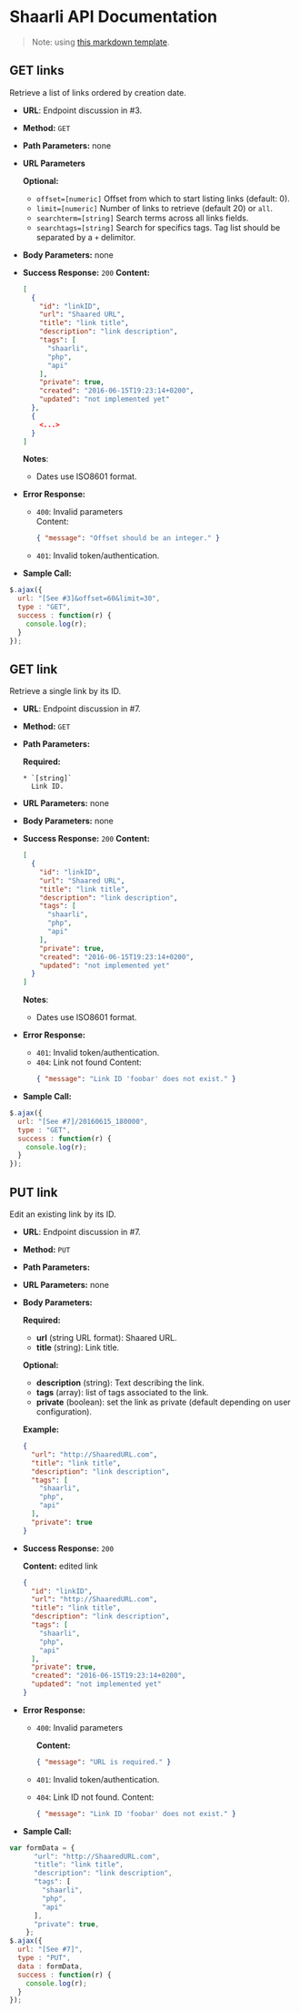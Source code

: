 # Shaarli API Documentation

> Note: using [this markdown template](https://gist.github.com/iros/3426278).

## **GET links**

Retrieve a list of links ordered by creation date.

* **URL**: Endpoint discussion in #3.
* **Method:** `GET`
* **Path Parameters:** none
* **URL Parameters**

   **Optional:**
 
    * `offset=[numeric]`
      Offset from which to start listing links (default: 0).
    * `limit=[numeric]`
      Number of links to retrieve (default 20) or `all`.
    * `searchterm=[string]`
      Search terms across all links fields.
    * `searchtags=[string]`
      Search for specifics tags. Tag list should be separated by a `+` delimitor.
* **Body Parameters:** none

* **Success Response:** `200`
  **Content:** 
    ```json
    [
      { 
        "id": "linkID",
        "url": "Shaared URL",
        "title": "link title",
        "description": "link description",
        "tags": [
          "shaarli",
          "php",
          "api"
        ],
        "private": true,
        "created": "2016-06-15T19:23:14+0200",
        "updated": "not implemented yet"
      },
      {
        <...>
      }
    ]
    ```
  **Notes**: 
    * Dates use ISO8601 format.
 
* **Error Response:**
  - `400`: Invalid parameters  
    Content:
    ```json
    { "message": "Offset should be an integer." }
    ```
  - `401`: Invalid token/authentication.

* **Sample Call:**

```javascript
$.ajax({
  url: "[See #3]&offset=60&limit=30",
  type : "GET",
  success : function(r) {
    console.log(r);
  }
});
```

## **GET link**

Retrieve a single link by its ID.

* **URL**: Endpoint discussion in #7.
* **Method:** `GET`
* **Path Parameters:**
   
    **Required:**

      * `[string]`
        Link ID.

* **URL Parameters:** none
* **Body Parameters:** none

* **Success Response:** `200`
  **Content:** 
    ```json
    [
      { 
        "id": "linkID",
        "url": "Shaared URL",
        "title": "link title",
        "description": "link description",
        "tags": [
          "shaarli",
          "php",
          "api"
        ],
        "private": true,
        "created": "2016-06-15T19:23:14+0200",
        "updated": "not implemented yet"
      }
    ]
    ```
  **Notes**: 
    * Dates use ISO8601 format.
 
* **Error Response:**
  - `401`: Invalid token/authentication.
  - `404`: Link not found
    Content:
    ```json
    { "message": "Link ID 'foobar' does not exist." }
    ```
* **Sample Call:**

```javascript
$.ajax({
  url: "[See #7]/20160615_180000",
  type : "GET",
  success : function(r) {
    console.log(r);
  }
});
```

## **PUT link**

Edit an existing link by its ID.

* **URL**: Endpoint discussion in #7.
* **Method:** `PUT`
* **Path Parameters:** 

* **URL Parameters:** none
* **Body Parameters:**

  **Required:**
    * **url** (string URL format): Shaared URL.
    * **title** (string): Link title.  

  **Optional:**
    * **description** (string): Text describing the link.
    * **tags** (array): list of tags associated to the link.
    * **private** (boolean): set the link as private (default depending on user configuration).

  **Example:** 
    ```json
    { 
      "url": "http://ShaaredURL.com",
      "title": "link title",
      "description": "link description",
      "tags": [
        "shaarli",
        "php",
        "api"
      ],
      "private": true
    }
    ```

* **Success Response:** `200`

  **Content:** edited link
    ```json
    { 
      "id": "linkID",
      "url": "http://ShaaredURL.com",
      "title": "link title",
      "description": "link description",
      "tags": [
        "shaarli",
        "php",
        "api"
      ],
      "private": true,
      "created": "2016-06-15T19:23:14+0200",
      "updated": "not implemented yet"
    }
    ```
 
* **Error Response:**
  - `400`: Invalid parameters

    **Content:**
    ```json
    { "message": "URL is required." }
    ```
  - `401`: Invalid token/authentication.
  - `404`: Link ID not found.
    Content:
    ```json
    { "message": "Link ID 'foobar' does not exist." }
    ```

* **Sample Call:**

```javascript
var formData = { 
      "url": "http://ShaaredURL.com",
      "title": "link title",
      "description": "link description",
      "tags": [
        "shaarli",
        "php",
        "api"
      ],
      "private": true,
    };
$.ajax({
  url: "[See #7]",
  type : "PUT",
  data : formData,
  success : function(r) {
    console.log(r);
  }
});
```
